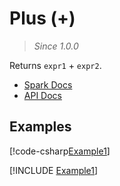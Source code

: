 ﻿# Plus (+)

> _Since 1.0.0_

Returns `expr1` + `expr2`.

* [Spark Docs](https://spark.apache.org/docs/3.2.2/api/sql/index.html#_6)
* [API Docs](xref:TypedSpark.NET.Columns.TypedNumericColumn`3.op_Addition*)

## Examples

[!code-csharp[Example1](../../../TypedSpark.NET.Tests/Examples/Plus.cs#Example1)]

[!INCLUDE [Example1](../../../TypedSpark.NET.Tests/Examples/__examples__/Plus.Case1.md)]
